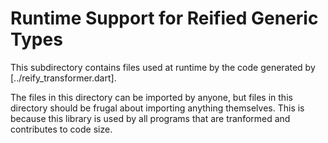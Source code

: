 <!--
Copyright (c) 2016, the Dart project authors.  Please see the AUTHORS file
for details. All rights reserved. Use of this source code is governed by a
BSD-style license that can be found in the LICENSE file.
-->
# Runtime Support for Reified Generic Types

This subdirectory contains files used at runtime by the code generated by
[../reify_transformer.dart].

The files in this directory can be imported by anyone, but files in this
directory should be frugal about importing anything themselves. This is because
this library is used by all programs that are tranformed and contributes to
code size.
